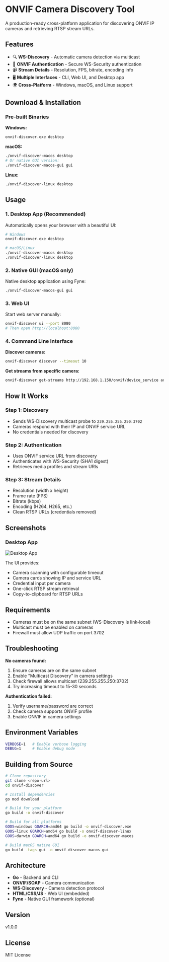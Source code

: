 # ONVIF Camera Discovery Tool

A production-ready cross-platform application for discovering ONVIF IP cameras and retrieving RTSP stream URLs.

## Features

- 🔍 **WS-Discovery** - Automatic camera detection via multicast
- 🔐 **ONVIF Authentication** - Secure WS-Security authentication
- 📹 **Stream Details** - Resolution, FPS, bitrate, encoding info
- 🖥️ **Multiple Interfaces** - CLI, Web UI, and Desktop app
- 🌍 **Cross-Platform** - Windows, macOS, and Linux support

## Download & Installation

### Pre-built Binaries

**Windows:**
```bash
onvif-discover.exe desktop
```

**macOS:**
```bash
./onvif-discover-macos desktop
# Or native GUI version:
./onvif-discover-macos-gui gui
```

**Linux:**
```bash
./onvif-discover-linux desktop
```

## Usage

### 1. Desktop App (Recommended)

Automatically opens your browser with a beautiful UI:

```bash
# Windows
onvif-discover.exe desktop

# macOS/Linux
./onvif-discover-macos desktop
./onvif-discover-linux desktop
```

### 2. Native GUI (macOS only)

Native desktop application using Fyne:

```bash
./onvif-discover-macos-gui gui
```

### 3. Web UI

Start web server manually:

```bash
onvif-discover ui --port 8080
# Then open http://localhost:8080
```

### 4. Command Line Interface

**Discover cameras:**
```bash
onvif-discover discover --timeout 10
```

**Get streams from specific camera:**
```bash
onvif-discover get-streams http://192.168.1.150/onvif/device_service admin password123
```

## How It Works

### Step 1: Discovery
- Sends WS-Discovery multicast probe to `239.255.255.250:3702`
- Cameras respond with their IP and ONVIF service URL
- No credentials needed for discovery

### Step 2: Authentication
- Uses ONVIF service URL from discovery
- Authenticates with WS-Security (SHA1 digest)
- Retrieves media profiles and stream URIs

### Step 3: Stream Details
- Resolution (width x height)
- Frame rate (FPS)
- Bitrate (kbps)
- Encoding (H264, H265, etc.)
- Clean RTSP URLs (credentials removed)

## Screenshots

### Desktop App
![Desktop App](screenshot.png)

The UI provides:
- Camera scanning with configurable timeout
- Camera cards showing IP and service URL
- Credential input per camera
- One-click RTSP stream retrieval
- Copy-to-clipboard for RTSP URLs

## Requirements

- Cameras must be on the same subnet (WS-Discovery is link-local)
- Multicast must be enabled on cameras
- Firewall must allow UDP traffic on port 3702

## Troubleshooting

**No cameras found:**
1. Ensure cameras are on the same subnet
2. Enable "Multicast Discovery" in camera settings
3. Check firewall allows multicast (239.255.255.250:3702)
4. Try increasing timeout to 15-30 seconds

**Authentication failed:**
1. Verify username/password are correct
2. Check camera supports ONVIF profile
3. Enable ONVIF in camera settings

## Environment Variables

```bash
VERBOSE=1   # Enable verbose logging
DEBUG=1     # Enable debug mode
```

## Building from Source

```bash
# Clone repository
git clone <repo-url>
cd onvif-discover

# Install dependencies
go mod download

# Build for your platform
go build -o onvif-discover

# Build for all platforms
GOOS=windows GOARCH=amd64 go build -o onvif-discover.exe
GOOS=linux GOARCH=amd64 go build -o onvif-discover-linux
GOOS=darwin GOARCH=amd64 go build -o onvif-discover-macos

# Build macOS native GUI
go build -tags gui -o onvif-discover-macos-gui
```

## Architecture

- **Go** - Backend and CLI
- **ONVIF/SOAP** - Camera communication
- **WS-Discovery** - Camera detection protocol
- **HTML/CSS/JS** - Web UI (embedded)
- **Fyne** - Native GUI framework (optional)

## Version

v1.0.0

## License

MIT License
